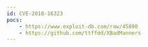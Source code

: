 ```yaml
---
id: CVE-2018-16323
pocs:
    - https://www.exploit-db.com/raw/45890
    - https://github.com/ttffdd/XBadManners
---
```

